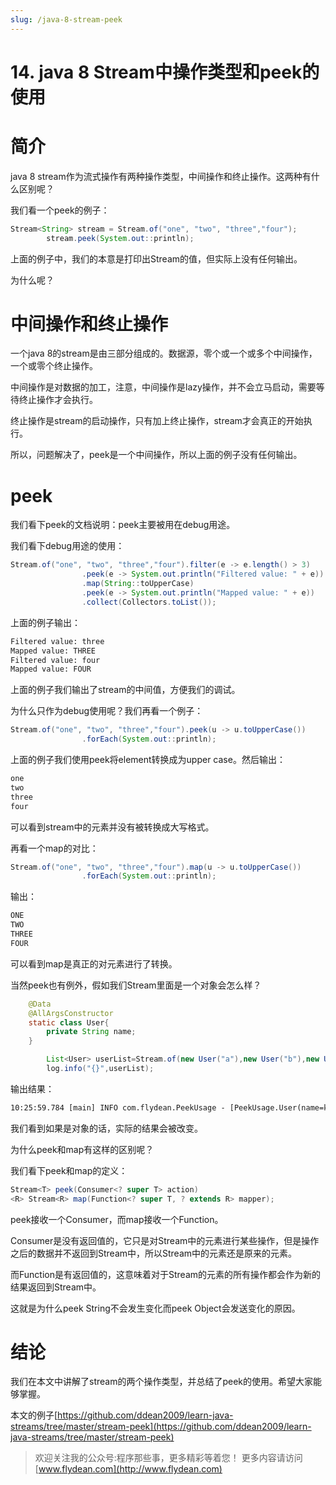 ```yaml
---
slug: /java-8-stream-peek
---
```


# 14. java 8 Stream中操作类型和peek的使用

# 简介

java 8 stream作为流式操作有两种操作类型，中间操作和终止操作。这两种有什么区别呢？ 

我们看一个peek的例子：

~~~java
Stream<String> stream = Stream.of("one", "two", "three","four");
        stream.peek(System.out::println);
~~~

上面的例子中，我们的本意是打印出Stream的值，但实际上没有任何输出。

为什么呢？ 

# 中间操作和终止操作

一个java 8的stream是由三部分组成的。数据源，零个或一个或多个中间操作，一个或零个终止操作。

中间操作是对数据的加工，注意，中间操作是lazy操作，并不会立马启动，需要等待终止操作才会执行。

终止操作是stream的启动操作，只有加上终止操作，stream才会真正的开始执行。

所以，问题解决了，peek是一个中间操作，所以上面的例子没有任何输出。

# peek

我们看下peek的文档说明：peek主要被用在debug用途。

我们看下debug用途的使用：

~~~java
Stream.of("one", "two", "three","four").filter(e -> e.length() > 3)
                .peek(e -> System.out.println("Filtered value: " + e))
                .map(String::toUpperCase)
                .peek(e -> System.out.println("Mapped value: " + e))
                .collect(Collectors.toList());
~~~

上面的例子输出：

~~~txt
Filtered value: three
Mapped value: THREE
Filtered value: four
Mapped value: FOUR
~~~

上面的例子我们输出了stream的中间值，方便我们的调试。

为什么只作为debug使用呢？我们再看一个例子：

~~~java
Stream.of("one", "two", "three","four").peek(u -> u.toUpperCase())
                .forEach(System.out::println);
~~~

上面的例子我们使用peek将element转换成为upper case。然后输出：

~~~txt
one
two
three
four
~~~

可以看到stream中的元素并没有被转换成大写格式。

再看一个map的对比：

~~~java
Stream.of("one", "two", "three","four").map(u -> u.toUpperCase())
                .forEach(System.out::println);
~~~

输出：

~~~txt
ONE
TWO
THREE
FOUR
~~~

可以看到map是真正的对元素进行了转换。

当然peek也有例外，假如我们Stream里面是一个对象会怎么样？

~~~java
    @Data
    @AllArgsConstructor
    static class User{
        private String name;
    }
~~~

~~~java
        List<User> userList=Stream.of(new User("a"),new User("b"),new User("c")).peek(u->u.setName("kkk")).collect(Collectors.toList());
        log.info("{}",userList);
~~~

输出结果：

~~~txt
10:25:59.784 [main] INFO com.flydean.PeekUsage - [PeekUsage.User(name=kkk), PeekUsage.User(name=kkk), PeekUsage.User(name=kkk)]
~~~

我们看到如果是对象的话，实际的结果会被改变。

为什么peek和map有这样的区别呢？

我们看下peek和map的定义：

~~~java
Stream<T> peek(Consumer<? super T> action)
<R> Stream<R> map(Function<? super T, ? extends R> mapper);
~~~

peek接收一个Consumer，而map接收一个Function。

Consumer是没有返回值的，它只是对Stream中的元素进行某些操作，但是操作之后的数据并不返回到Stream中，所以Stream中的元素还是原来的元素。

而Function是有返回值的，这意味着对于Stream的元素的所有操作都会作为新的结果返回到Stream中。

这就是为什么peek String不会发生变化而peek Object会发送变化的原因。

# 结论

我们在本文中讲解了stream的两个操作类型，并总结了peek的使用。希望大家能够掌握。

本文的例子[https://github.com/ddean2009/learn-java-streams/tree/master/stream-peek](https://github.com/ddean2009/learn-java-streams/tree/master/stream-peek)

> 欢迎关注我的公众号:程序那些事，更多精彩等着您！
> 更多内容请访问 [www.flydean.com](http://www.flydean.com)






